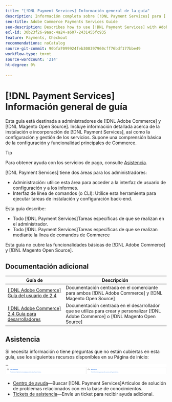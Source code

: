 ```yaml
---
title: "[!DNL Payment Services] Información general de la guía"
description: Información completa sobre [!DNL Payment Services] para [!DNL Adobe Commerce] y [!DNL Magento Open Source] administradores, incluida la instalación e incorporación
seo-title: Adobe Commerce Payments Services Guide
seo-description: Describes how to use [!DNL Payment Services] with Adobe Commerce or [!DNL Magento Open Source].
exl-id: 30b23f26-9aac-4a24-a607-2431455fc935
feature: Payments, Checkout
recommendations: noCatalog
source-git-commit: 90bfa7099924feb308397960cff76bdf177bbe49
workflow-type: tm+mt
source-wordcount: '214'
ht-degree: 0%

---
```


# [!DNL Payment Services] Información general de guía

Esta guía está destinada a administradores de [!DNL Adobe Commerce] y [!DNL Magento Open Source]. Incluye información detallada acerca de la instalación e incorporación de [!DNL Payment Services], así como la configuración y gestión de los servicios. Supone una comprensión básica de la configuración y funcionalidad principales de Commerce.

>[!TIP]
>
>Para obtener ayuda con los servicios de pago, consulte [Asistencia](#support).

[!DNL Payment Services] tiene dos áreas para los administradores:

* Administración: utilice esta área para acceder a la interfaz de usuario de configuración y a los informes.
* Interfaz de línea de comandos (o CLI): Utilice esta herramienta para ejecutar tareas de instalación y configuración back-end.

Esta guía describe:

* Todo [!DNL Payment Services]Tareas específicas de que se realizan en el administrador.
* Todo [!DNL Payment Services]Tareas específicas de que se realizan mediante la línea de comandos de Commerce

Esta guía no cubre las funcionalidades básicas de [!DNL Adobe Commerce] y [!DNL Magento Open Source].

## Documentación adicional

| Guía de  | Descripción |
|------ | ----------- |
| [[!DNL Adobe Commerce] Guía del usuario de 2.4](https://experienceleague.adobe.com/docs/commerce-admin/user-guides/home.html) | Documentación centrada en el comerciante para ambos [!DNL Adobe Commerce] y [!DNL Magento Open Source] |
| [[!DNL Adobe Commerce] 2.4 Guía para desarrolladores](https://developer.adobe.com/commerce/docs) | Documentación centrada en el desarrollador que se utiliza para crear y personalizar [!DNL Adobe Commerce] o [!DNL Magento Open Source] |

## Asistencia

Si necesita información o tiene preguntas que no están cubiertas en esta guía, use los siguientes recursos disponibles en su Página de inicio:

![Recursos de ayuda](assets/help-resources.png)

* [Centro de ayuda](https://experienceleague.adobe.com/docs/commerce-knowledge-base/kb/overview.html)—Buscar [!DNL Payment Services]Artículos de solución de problemas relacionados con en la base de conocimientos.
* [Tickets de asistencia](https://experienceleague.adobe.com/docs/commerce-knowledge-base/kb/help-center-guide/magento-help-center-user-guide.html#submit-ticket)—Envíe un ticket para recibir ayuda adicional.
